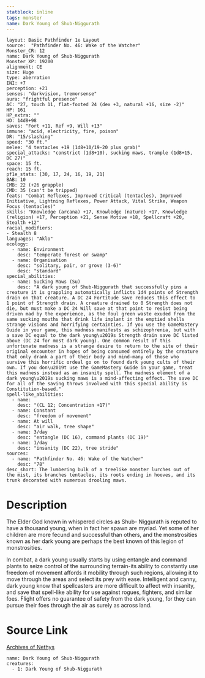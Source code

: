 ```yaml
---
statblock: inline
tags: monster
name: Dark Young of Shub-Niggurath
---
```

```statblock
layout: Basic Pathfinder 1e Layout
source:  "Pathfinder No. 46: Wake of the Watcher"
Monster_CR: 12
name: Dark Young of Shub-Niggurath
Monster_XP: 19200
alignment: CE
size: Huge
type: aberration
INI: +7
perception: +21
senses: "darkvision, tremorsense"
aura: "frightful presence"
AC: "27, touch 11, flat-footed 24 (dex +3, natural +16, size -2)"
HP: 161
HP_extra: ""
HD: 14d8+98
saves: "Fort +11, Ref +9, Will +13"
immune: "acid, electricity, fire, poison"
DR: "15/slashing"
speed: "30 ft."
melee: "4 tentacles +19 (1d8+10/19-20 plus grab)"
special_attacks: "constrict (1d8+10), sucking maws, trample (1d8+15, DC 27)"
space: 15 ft.
reach: 15 ft.
pf1e_stats: [30, 17, 24, 16, 19, 21]
BAB: 10
CMB: 22 (+26 grapple)
CMD: 35 (can't be tripped)
feats: "Combat Reflexes, Improved Critical (tentacles), Improved Initiative, Lightning Reflexes, Power Attack, Vital Strike, Weapon Focus (tentacles)"
skills: "Knowledge (arcana) +17, Knowledge (nature) +17, Knowledge (religion) +17, Perception +21, Sense Motive +18, Spellcraft +20, Stealth +12"
racial_modifiers:
- Stealth 8
languages: "Aklo"
ecology:
  - name: Environment
    desc: "temperate forest or swamp"
  - name: Organisation
    desc: "solitary, pair, or grove (3-6)"
    desc: "standard"
special_abilities:
  - name: Sucking Maws (Su)
    desc: "A dark young of Shub-Niggurath that successfully pins a creature it is grappling automatically inflicts 1d4 points of Strength drain on that creature. A DC 24 Fortitude save reduces this effect to 1 point of Strength drain. A creature drained to 0 Strength does not die, but must make a DC 24 Will save at that point to resist being driven mad by the experience, as the foul green waste exuded from the same sucking mouths that drink life implant in the emptied shells strange visions and horrifying certainties. If you use the GameMastery Guide in your game, this madness manifests as schizophrenia, but with a save DC equal to the dark young\u2019s Strength drain save DC listed above (DC 24 for most dark young). One common result of this unfortunate madness is a strange desire to return to the site of their original encounter in hopes of being consumed entirely by the creature that only drank a part of their body and mind-many of those who survive this horrific ordeal go on to found dark young cults of their own. If you don\u2019t use the GameMastery Guide in your game, treat this madness instead as an insanity spell. The madness element of a dark young\u2019s sucking maws is a mind-affecting effect. The save DC for all of the saving throws involved with this special ability is Constitution-based."
spell-like_abilities:
  - name:
    desc: "(CL 12; Concentration +17)"
  - name: Constant
    desc: "freedom of movement"
  - name: At will
    desc: "air walk, tree shape"
  - name: 3/day
    desc: "entangle (DC 16), command plants (DC 19)"
  - name: 1/day
    desc: "insanity (DC 22), tree stride"
sources:
  - name: "Pathfinder No. 46: Wake of the Watcher"
    desc: "78"
desc_short: The lumbering bulk of a treelike monster lurches out of the mist, its branches tentacles, its roots ending in hooves, and its trunk decorated with numerous drooling maws.
```
# Description
The Elder God known in whispered circles as Shub- Niggurath is reputed to have a thousand young, when in fact her spawn are myriad. Yet some of her children are more fecund and successful than others, and the monstrosities known as her dark young are perhaps the best known of this legion of monstrosities.

In combat, a dark young usually starts by using entangle and command plants to seize control of the surrounding terrain-its ability to constantly use freedom of movement affords it mobility through such regions, allowing it to move through the areas and select its prey with ease. Intelligent and canny, dark young know that spellcasters are more difficult to affect with insanity, and save that spell-like ability for use against rogues, fighters, and similar foes. Flight offers no guarantee of safety from the dark young, for they can pursue their foes through the air as surely as across land.
# Source Link
[Archives of Nethys](https://aonprd.com/MonsterDisplay.aspx?ItemName=Dark%20Young%20of%20Shub-Niggurath)
```encounter-table
name: Dark Young of Shub-Niggurath
creatures:
  - 1: Dark Young of Shub-Niggurath
```
